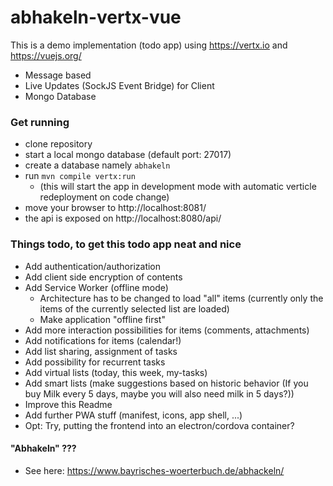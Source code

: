 # abhakeln-vertx-vue

This is a demo implementation (todo app) using https://vertx.io and https://vuejs.org/

* Message based
* Live Updates (SockJS Event Bridge) for Client
* Mongo Database

### Get running

 * clone repository
 * start a local mongo database (default port: 27017)
 * create a database namely ```abhakeln```
 * run ```mvn compile vertx:run```
   * (this will start the app in development mode with automatic verticle redeployment on code change)
 * move your browser to http://localhost:8081/
 * the api is exposed on http://localhost:8080/api/

### Things todo, to get this todo app neat and nice

* Add authentication/authorization
* Add client side encryption of contents
* Add Service Worker (offline mode)
  * Architecture has to be changed to load "all" items (currently only the items of the currently selected list are loaded)
  * Make application "offline first" 
* Add more interaction possibilities for items (comments, attachments)
* Add notifications for items (calendar!)
* Add list sharing, assignment of tasks
* Add possibility for recurrent tasks
* Add virtual lists (today, this week, my-tasks)
* Add smart lists (make suggestions based on historic behavior (If you buy Milk every 5 days, maybe you will also need milk in 5 days?))
* Improve this Readme
* Add further PWA stuff (manifest, icons, app shell, ...)
* Opt: Try, putting the frontend into an electron/cordova container?


#### "Abhakeln" ???

* See here: https://www.bayrisches-woerterbuch.de/abhackeln/  
 